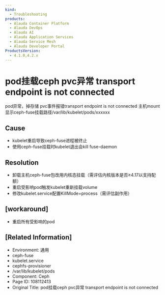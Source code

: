 ```yaml
---
kind:
  - Troubleshooting
products:
  - Alauda Container Platform
  - Alauda DevOps
  - Alauda AI
  - Alauda Application Services
  - Alauda Service Mesh
  - Alauda Developer Portal
ProductsVersion:
  - 4.1.0,4.2.x
---
```

<!-- A type of document that involves encountering a fault, diagnosing it, performing root cause analysis, and providing solutions. -->

# pod挂载ceph pvc异常 transport endpoint is not connected

pod异常，掉存储 pvc事件报错transport endpoint is not connected 主机mount显示ceph-fuse挂载路径/var/lib/kubelet/pods/xxxxxx

## Cause
- kubelet重启导致ceph-fuse进程被终止
- 使用ceph-fuse挂载时kubelet退出会kill fuse-daemon

## Resolution
- 卸载主机ceph-fuse包改用内核态挂载（需评估内核版本是否≥4.17以支持配额）
- 重启受影响pod触发kubelet重新挂载volume
- 修改kubelet.service配置KillMode=process（需评估副作用）

## [workaround]
- 重启所有受影响的pod

## [Related Information]
- Environment: 通用
- ceph-fuse
- kubelet.service
- cephfs-provisioner
- /var/lib/kubelet/pods
- Component: Ceph
- Page ID: 108112413
- Original Title: pod挂载ceph pvc异常 transport endpoint is not connected
